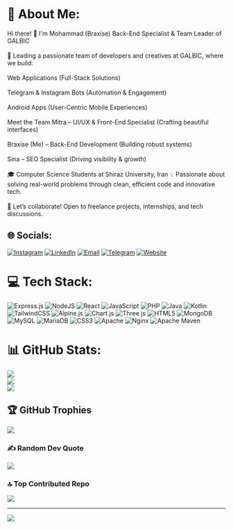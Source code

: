 # 💫 About Me:
Hi there! 👋 I'm Mohammad (Braxise) Back-End Specialist & Team Leader of GALBIC<br><br>🚀 Leading a passionate team of developers and creatives at GALBIC, where we build:<br><br>Web Applications (Full-Stack Solutions)<br><br>Telegram & Instagram Bots (Automation & Engagement)<br><br>Android Apps (User-Centric Mobile Experiences)<br><br>Meet the Team Mitra – UI/UX & Front-End Specialist (Crafting beautiful interfaces)<br><br>Braxise (Me) – Back-End Development (Building robust systems)<br><br>Sina – SEO Specialist (Driving visibility & growth)<br><br>🎓 Computer Science Students at Shiraz University, Iran 💡 Passionate about solving real-world problems through clean, efficient code and innovative tech.<br><br>🔗 Let’s collaborate! Open to freelance projects, internships, and tech discussions.


## 🌐 Socials:
[![Instagram](https://img.shields.io/badge/Instagram-%23E4405F.svg?logo=Instagram&logoColor=white)](https://instagram.com/braxise11)
[![LinkedIn](https://img.shields.io/badge/LinkedIn-%230077B5.svg?logo=linkedin&logoColor=white)](https://linkedin.com/in/galbic-dev-726a87378)
[![Email](https://img.shields.io/badge/Email-D14836?logo=gmail&logoColor=white)](mailto:braxisemcallister@gmail.com)
[![Telegram](https://img.shields.io/badge/Telegram-2CA5E0?logo=telegram&logoColor=white)](https://t.me/GalbicDev)
[![Website](https://img.shields.io/badge/Website-121212?logo=google-chrome&logoColor=white)](https://galbic.ir)

# 💻 Tech Stack:
![Express.js](https://img.shields.io/badge/express.js-%23404d59.svg?style=for-the-badge&logo=express&logoColor=%2361DAFB) ![NodeJS](https://img.shields.io/badge/node.js-6DA55F?style=for-the-badge&logo=node.js&logoColor=white) ![React](https://img.shields.io/badge/react-%2320232a.svg?style=for-the-badge&logo=react&logoColor=%2361DAFB) ![JavaScript](https://img.shields.io/badge/javascript-%23323330.svg?style=for-the-badge&logo=javascript&logoColor=%23F7DF1E) ![PHP](https://img.shields.io/badge/php-%23777BB4.svg?style=for-the-badge&logo=php&logoColor=white) ![Java](https://img.shields.io/badge/java-%23ED8B00.svg?style=for-the-badge&logo=openjdk&logoColor=white)  ![Kotlin](https://img.shields.io/badge/kotlin-%237F52FF.svg?style=for-the-badge&logo=kotlin&logoColor=white) ![TailwindCSS](https://img.shields.io/badge/tailwindcss-%2338B2AC.svg?style=for-the-badge&logo=tailwind-css&logoColor=white)  ![Alpine.js](https://img.shields.io/badge/alpinejs-white.svg?style=for-the-badge&logo=alpinedotjs&logoColor=%238BC0D0) ![Chart.js](https://img.shields.io/badge/chart.js-F5788D.svg?style=for-the-badge&logo=chart.js&logoColor=white)  ![Three js](https://img.shields.io/badge/threejs-black?style=for-the-badge&logo=three.js&logoColor=white) ![HTML5](https://img.shields.io/badge/html5-%23E34F26.svg?style=for-the-badge&logo=html5&logoColor=white) ![MongoDB](https://img.shields.io/badge/MongoDB-%234ea94b.svg?style=for-the-badge&logo=mongodb&logoColor=white) ![MySQL](https://img.shields.io/badge/mysql-4479A1.svg?style=for-the-badge&logo=mysql&logoColor=white) ![MariaDB](https://img.shields.io/badge/MariaDB-003545?style=for-the-badge&logo=mariadb&logoColor=white) ![CSS3](https://img.shields.io/badge/css3-%231572B6.svg?style=for-the-badge&logo=css3&logoColor=white) ![Apache](https://img.shields.io/badge/apache-%23D42029.svg?style=for-the-badge&logo=apache&logoColor=white) ![Nginx](https://img.shields.io/badge/nginx-%23009639.svg?style=for-the-badge&logo=nginx&logoColor=white) ![Apache Maven](https://img.shields.io/badge/Apache%20Maven-C71A36?style=for-the-badge&logo=Apache%20Maven&logoColor=white) 

# 📊 GitHub Stats:
![](https://github-readme-stats.vercel.app/api?username=galbic&theme=shadow_blue&hide_border=false&include_all_commits=true&count_private=true)<br/>
![](https://nirzak-streak-stats.vercel.app/?user=galbic&theme=shadow_blue&hide_border=false)<br/>
![](https://github-readme-stats.vercel.app/api/top-langs/?username=galbic&theme=shadow_blue&hide_border=false&include_all_commits=true&count_private=true&layout=compact)

## 🏆 GitHub Trophies
![](https://github-profile-trophy.vercel.app/?username=galbic&theme=radical&no-frame=false&no-bg=false&margin-w=4)

### ✍️ Random Dev Quote
![](https://quotes-github-readme.vercel.app/api?type=vetical&theme=tokyonight)

### 🔝 Top Contributed Repo
![](https://github-contributor-stats.vercel.app/api?username=galbic&limit=5&theme=dark&combine_all_yearly_contributions=true)

---
[![](https://visitcount.itsvg.in/api?id=galbic&icon=0&color=0)](https://visitcount.itsvg.in)

<!-- Proudly created with GPRM ( https://gprm.itsvg.in ) -->

